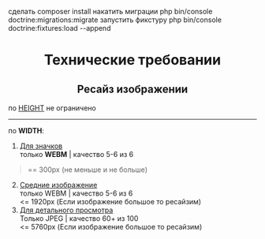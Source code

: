 сделать composer install
накатить миграции php bin/console doctrine:migrations:migrate
запустить фикстуру php bin/console doctrine:fixtures:load --append

<center>
<H1><b>Технические требовании</b></h1>
<h2>Ресайз изображении</h2>
</center>
по <u>HEIGHT</u> не ограничено
<hr>
по <b>WIDTH</b>:

1. <u>Для значков</u><br>
только <b>WEBM</b> |
качество 5-6 из 6 <br>
> == 300px (не меньше и не больше)
2. <u>Средние изображение</u><br>
только WEBM | качество 5-6 из 6 <br>
<= 1920px (Если изображение большое то ресайзим)
3. <u>Для детального просмотра</u> <br>
Только JPEG | качество 60+ из 100<br>
<= 5760px (Если изображение большое то ресайзим)
